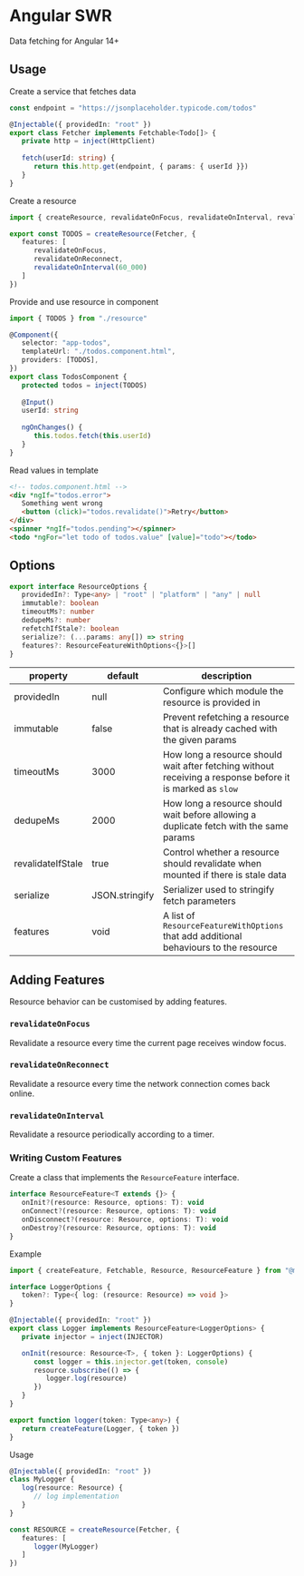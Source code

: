 # Angular SWR

Data fetching for Angular 14+

## Usage

Create a service that fetches data

```ts
const endpoint = "https://jsonplaceholder.typicode.com/todos"

@Injectable({ providedIn: "root" })
export class Fetcher implements Fetchable<Todo[]> {
   private http = inject(HttpClient)
   
   fetch(userId: string) {
      return this.http.get(endpoint, { params: { userId }})
   }
}
```

Create a resource

```ts
import { createResource, revalidateOnFocus, revalidateOnInterval, revalidateOnReconnect } from "@mmuscat/angular-swr"

export const TODOS = createResource(Fetcher, {
   features: [
      revalidateOnFocus,
      revalidateOnReconnect,
      revalidateOnInterval(60_000)
   ]
})
```

Provide and use resource in component

```ts
import { TODOS } from "./resource"

@Component({
   selector: "app-todos",
   templateUrl: "./todos.component.html",
   providers: [TODOS],
})
export class TodosComponent {
   protected todos = inject(TODOS)
   
   @Input()
   userId: string
   
   ngOnChanges() {
      this.todos.fetch(this.userId)
   }
}
```

Read values in template

```html
<!-- todos.component.html -->
<div *ngIf="todos.error">
   Something went wrong
   <button (click)="todos.revalidate()">Retry</button>
</div>
<spinner *ngIf="todos.pending"></spinner>
<todo *ngFor="let todo of todos.value" [value]="todo"></todo>
```

## Options

```ts
export interface ResourceOptions {
   providedIn?: Type<any> | "root" | "platform" | "any" | null
   immutable?: boolean
   timeoutMs?: number
   dedupeMs?: number
   refetchIfStale?: boolean
   serialize?: (...params: any[]) => string
   features?: ResourceFeatureWithOptions<{}>[]
}
```

| property          | default        | description                                                                                               |
|-------------------|----------------|-----------------------------------------------------------------------------------------------------------|
| providedIn        | null           | Configure which module the resource is provided in                                                        |
| immutable         | false          | Prevent refetching a resource that is already cached with the given params                                |
| timeoutMs         | 3000           | How long a resource should wait after fetching without receiving a response before it is marked as `slow` |
| dedupeMs          | 2000           | How long a resource should wait before allowing a duplicate fetch with the same params                    |
| revalidateIfStale | true           | Control whether a resource should revalidate when mounted if there is stale data                          |
| serialize         | JSON.stringify | Serializer used to stringify fetch parameters                                                             |
| features          | void           | A list of `ResourceFeatureWithOptions` that add additional behaviours to the resource                     |

## Adding Features

Resource behavior can be customised by adding features.

### `revalidateOnFocus`

Revalidate a resource every time the current page receives window focus.

### `revalidateOnReconnect`

Revalidate a resource every time the network connection comes back online.

### `revalidateOnInterval`

Revalidate a resource periodically according to a timer.

### Writing Custom Features

Create a class that implements the `ResourceFeature` interface.

```ts
interface ResourceFeature<T extends {}> {
   onInit?(resource: Resource, options: T): void
   onConnect?(resource: Resource, options: T): void
   onDisconnect?(resource: Resource, options: T): void
   onDestroy?(resource: Resource, options: T): void
}
```

Example

```ts
import { createFeature, Fetchable, Resource, ResourceFeature } from "@mmuscat/angular-swr"

interface LoggerOptions {
   token?: Type<{ log: (resource: Resource) => void }>
}

@Injectable({ providedIn: "root" })
export class Logger implements ResourceFeature<LoggerOptions> {
   private injector = inject(INJECTOR)

   onInit(resource: Resource<T>, { token }: LoggerOptions) {
      const logger = this.injector.get(token, console)
      resource.subscribe(() => {
         logger.log(resource)
      })
   }
}

export function logger(token: Type<any>) {
   return createFeature(Logger, { token })
}
```

Usage

```ts
@Injectable({ providedIn: "root" })
class MyLogger {
   log(resource: Resource) {
      // log implementation
   }
}

const RESOURCE = createResource(Fetcher, {
   features: [
      logger(MyLogger)
   ]
})
```
